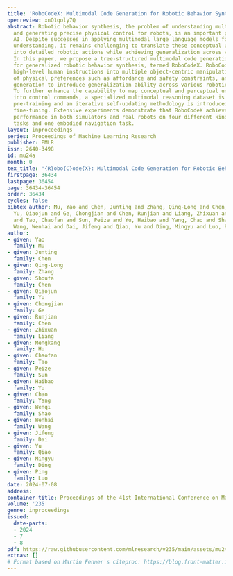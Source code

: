 ```yaml
---
title: 'RoboCodeX: Multimodal Code Generation for Robotic Behavior Synthesis'
openreview: xnQ1qoly7Q
abstract: Robotic behavior synthesis, the problem of understanding multimodal inputs
  and generating precise physical control for robots, is an important part of Embodied
  AI. Despite successes in applying multimodal large language models for high-level
  understanding, it remains challenging to translate these conceptual understandings
  into detailed robotic actions while achieving generalization across various scenarios.
  In this paper, we propose a tree-structured multimodal code generation framework
  for generalized robotic behavior synthesis, termed RoboCodeX. RoboCodeX decomposes
  high-level human instructions into multiple object-centric manipulation units consisting
  of physical preferences such as affordance and safety constraints, and applies code
  generation to introduce generalization ability across various robotics platforms.
  To further enhance the capability to map conceptual and perceptual understanding
  into control commands, a specialized multimodal reasoning dataset is collected for
  pre-training and an iterative self-updating methodology is introduced for supervised
  fine-tuning. Extensive experiments demonstrate that RoboCodeX achieves state-of-the-art
  performance in both simulators and real robots on four different kinds of manipulation
  tasks and one embodied navigation task.
layout: inproceedings
series: Proceedings of Machine Learning Research
publisher: PMLR
issn: 2640-3498
id: mu24a
month: 0
tex_title: "{R}obo{C}ode{X}: Multimodal Code Generation for Robotic Behavior Synthesis"
firstpage: 36434
lastpage: 36454
page: 36434-36454
order: 36434
cycles: false
bibtex_author: Mu, Yao and Chen, Junting and Zhang, Qing-Long and Chen, Shoufa and
  Yu, Qiaojun and Ge, Chongjian and Chen, Runjian and Liang, Zhixuan and Hu, Mengkang
  and Tao, Chaofan and Sun, Peize and Yu, Haibao and Yang, Chao and Shao, Wenqi and
  Wang, Wenhai and Dai, Jifeng and Qiao, Yu and Ding, Mingyu and Luo, Ping
author:
- given: Yao
  family: Mu
- given: Junting
  family: Chen
- given: Qing-Long
  family: Zhang
- given: Shoufa
  family: Chen
- given: Qiaojun
  family: Yu
- given: Chongjian
  family: Ge
- given: Runjian
  family: Chen
- given: Zhixuan
  family: Liang
- given: Mengkang
  family: Hu
- given: Chaofan
  family: Tao
- given: Peize
  family: Sun
- given: Haibao
  family: Yu
- given: Chao
  family: Yang
- given: Wenqi
  family: Shao
- given: Wenhai
  family: Wang
- given: Jifeng
  family: Dai
- given: Yu
  family: Qiao
- given: Mingyu
  family: Ding
- given: Ping
  family: Luo
date: 2024-07-08
address:
container-title: Proceedings of the 41st International Conference on Machine Learning
volume: '235'
genre: inproceedings
issued:
  date-parts:
  - 2024
  - 7
  - 8
pdf: https://raw.githubusercontent.com/mlresearch/v235/main/assets/mu24a/mu24a.pdf
extras: []
# Format based on Martin Fenner's citeproc: https://blog.front-matter.io/posts/citeproc-yaml-for-bibliographies/
---
```

